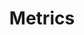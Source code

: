 ---
# This topic lives at
# https://digital.gov/topics/metrics

# Topic Title
title: "Metrics"

# description — keep it short and clear
summary: ""

# Weight
weight: 1

# For more information on managing topics,
# see https://github.com/GSA/digitalgov.gov/wiki/topics
---